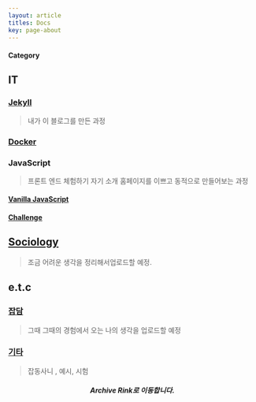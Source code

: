 ```yaml
---
layout: article
titles: Docs
key: page-about
---
```


#### Category

## IT
### [Jekyll](https://dongsub-joung.github.io/archive.html?tag=Jekyll)
> 내가 이 블로그를 만든 과정   

### [Docker]()
### JavaScript
> 프론트 엔드 체험하기
> 자기 소개 홈페이지를 이쁘고 동적으로 만들어보는 과정

#### [Vanilla JavaScript](https://dongsub-joung.github.io/archive.html?tag=vanilla+JavaScript)
#### [Challenge](https://dongsub-joung.github.io/archive.html?tag=VanillaJS+Challenge)


## [Sociology](https://dongsub-joung.github.io/archive.html?tag=Sociology)
> 조금 어려운 생각을 정리해서업로드할 예정.

## e.t.c
### [잡담](https://dongsub-joung.github.io/archive.html?tag=%EC%9E%A1%EB%8B%B4)
> 그때 그때의 경험에서 오는 나의 생각을 업로드할 예정   

### [기타](https://dongsub-joung.github.io/archive.html?tag=etc)
> 잡동사니 , 예시, 시험

##### <center> Archive Rink로 이동합니다. </center>
